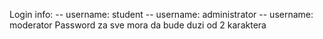 Login info:
-- username: student
-- username: administrator
-- username: moderator
Password za sve mora da bude duzi od 2 karaktera
